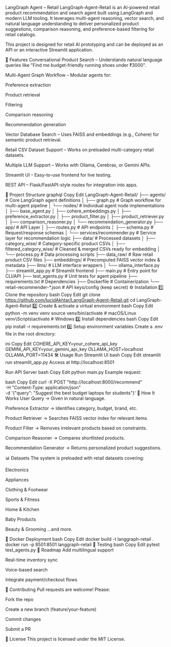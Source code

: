 LangGraph Agent – Retail
LangGraph-Agent-Retail is an AI-powered retail product recommendation and search agent built using LangGraph and modern LLM tooling.
It leverages multi-agent reasoning, vector search, and natural language understanding to deliver personalized product suggestions, comparison reasoning, and preference-based filtering for retail catalogs.

This project is designed for retail AI prototyping and can be deployed as an API or an interactive Streamlit application.

🚀 Features
Conversational Product Search – Understands natural language queries like "Find me budget-friendly running shoes under ₹3000".

Multi-Agent Graph Workflow – Modular agents for:

Preference extraction

Product retrieval

Filtering

Comparison reasoning

Recommendation generation

Vector Database Search – Uses FAISS and embeddings (e.g., Cohere) for semantic product retrieval.

Retail CSV Dataset Support – Works on preloaded multi-category retail datasets.

Multiple LLM Support – Works with Ollama, Cerebras, or Gemini APIs.

Streamlit UI – Easy-to-use frontend for live testing.

REST API – Flask/FastAPI-style routes for integration into apps.

📂 Project Structure
graphql
Copy
Edit
LangGraph-Agent-Retail/
├── agents/                     # Core LangGraph agent definitions
│   ├── graph.py                 # Graph workflow for multi-agent pipeline
│   └── nodes/                   # Individual agent node implementations
│       ├── base_agent.py
│       ├── cohere_embeddings.py
│       ├── preference_extractor.py
│       ├── product_filter.py
│       ├── product_retriever.py
│       ├── comparison_reasoner.py
│       └── recommendation_generator.py
├── app/                         # API Layer
│   ├── routes.py                # API endpoints
│   ├── schema.py                # Request/response schemas
│   └── services/recommender.py  # Service layer for recommendation logic
├── data/                        # Processed datasets
│   ├── category_wise/           # Category-specific product CSVs
│   ├── filtered_category_wise/  # Cleaned & merged CSVs ready for embedding
│   └── process.py                # Data processing scripts
├── data_raw/                    # Raw retail product CSV files
├── embeddings/                  # Precomputed FAISS vector index & metadata
├── llms/                        # LLM interface wrappers
│   └── ollama_interface.py
├── streamlit_app.py              # Streamlit frontend
├── main.py                       # Entry point for CLI/API
├── test_agents.py                # Unit tests for agent pipeline
├── requirements.txt              # Dependencies
├── Dockerfile                    # Containerization
└── retail-recommender-*.json     # API keys/config (keep secret)
⚙️ Installation
1️⃣ Clone the repository
bash
Copy
Edit
git clone https://github.com/lucidAkhtar/LangGraph-Agent-Retail.git
cd LangGraph-Agent-Retail
2️⃣ Create & activate a virtual environment
bash
Copy
Edit
python -m venv venv
source venv/bin/activate    # macOS/Linux
venv\Scripts\activate       # Windows
3️⃣ Install dependencies
bash
Copy
Edit
pip install -r requirements.txt
4️⃣ Setup environment variables
Create a .env file in the root directory:

ini
Copy
Edit
COHERE_API_KEY=your_cohere_api_key
GEMINI_API_KEY=your_gemini_api_key
OLLAMA_HOST=localhost
OLLAMA_PORT=11434
🛠 Usage
Run Streamlit UI
bash
Copy
Edit
streamlit run streamlit_app.py
Access at http://localhost:8501

Run API Server
bash
Copy
Edit
python main.py
Example request:

bash
Copy
Edit
curl -X POST "http://localhost:8000/recommend" \
  -H "Content-Type: application/json" \
  -d '{"query": "Suggest the best budget laptops for students"}'
🧠 How It Works
User Query → Given in natural language.

Preference Extractor → Identifies category, budget, brand, etc.

Product Retriever → Searches FAISS vector index for relevant items.

Product Filter → Removes irrelevant products based on constraints.

Comparison Reasoner → Compares shortlisted products.

Recommendation Generator → Returns personalized product suggestions.

📊 Datasets
The system is preloaded with retail datasets covering:

Electronics

Appliances

Clothing & Footwear

Sports & Fitness

Home & Kitchen

Baby Products

Beauty & Grooming
…and more.

🐳 Docker Deployment
bash
Copy
Edit
docker build -t langgraph-retail .
docker run -p 8501:8501 langgraph-retail
🧪 Testing
bash
Copy
Edit
pytest test_agents.py
📌 Roadmap
 Add multilingual support

 Real-time inventory sync

 Voice-based search

 Integrate payment/checkout flows

🤝 Contributing
Pull requests are welcome! Please:

Fork the repo

Create a new branch (feature/your-feature)

Commit changes

Submit a PR

📄 License
This project is licensed under the MIT License.